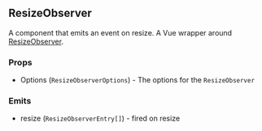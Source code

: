 ## ResizeObserver

A component that emits an event on resize.
A Vue wrapper around [ResizeObserver](https://developer.mozilla.org/en-US/docs/Web/API/ResizeObserver).

### Props

-   Options (`ResizeObserverOptions`) - The options for the `ResizeObserver`

### Emits

-   resize (`ResizeObserverEntry[]`) - fired on resize
